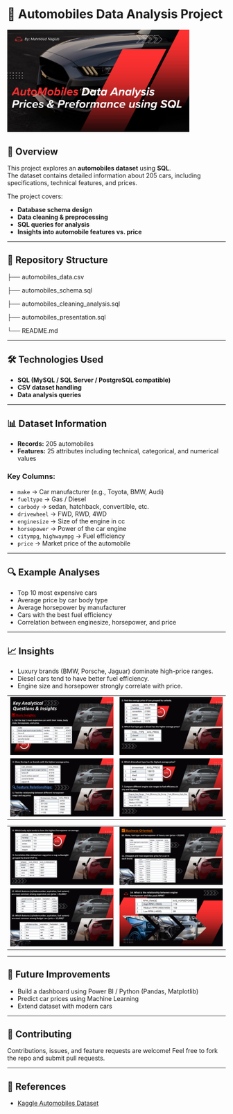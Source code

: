 # 🚗 Automobiles Data Analysis Project
<img src="Screenshots/automobiles(1).jpg" width="420"></td>
## 📌 Overview
This project explores an **automobiles dataset** using **SQL**.  
The dataset contains detailed information about 205 cars, including specifications, technical features, and prices.  

The project covers:
- **Database schema design**  
- **Data cleaning & preprocessing**  
- **SQL queries for analysis**  
- **Insights into automobile features vs. price**  

---

## 📂 Repository Structure
├── automobiles_data.csv

├── automobiles_schema.sql

├── automobiles_cleaning_analysis.sql

├── automobiles_presentation.sql

└── README.md

---

## 🛠️ Technologies Used
- **SQL (MySQL / SQL Server / PostgreSQL compatible)**  
- **CSV dataset handling**  
- **Data analysis queries**  

---

## 📊 Dataset Information
- **Records:** 205 automobiles  
- **Features:** 25 attributes including technical, categorical, and numerical values  

### Key Columns:
- `make` → Car manufacturer (e.g., Toyota, BMW, Audi)  
- `fueltype` → Gas / Diesel  
- `carbody` → sedan, hatchback, convertible, etc.  
- `drivewheel` → FWD, RWD, 4WD  
- `enginesize` → Size of the engine in cc  
- `horsepower` → Power of the car engine  
- `citympg`, `highwaympg` → Fuel efficiency  
- `price` → Market price of the automobile  

---

## 🔍 Example Analyses
- Top 10 most expensive cars
- Average price by car body type
- Average horsepower by manufacturer
- Cars with the best fuel efficiency
- Correlation between enginesize, horsepower, and price

---

## 📈 Insights
- Luxury brands (BMW, Porsche, Jaguar) dominate high-price ranges.
- Diesel cars tend to have better fuel efficiency.
- Engine size and horsepower strongly correlate with price.
<table>
  <tr>
    <td><img src="Screenshots/automobiles(6).jpg" width="380"></td>
    <td><img src="Screenshots/automobiles(7).jpg" width="380"></td>
  </tr>
  <tr>
    <td><img src="Screenshots/automobiles(8).jpg" width="380"></td>
    <td><img src="Screenshots/automobiles(9).jpg" width="380"></td>
  </tr>
</table>

<table>
  <tr>
    <td><img src="Screenshots/automobiles(10).jpg" width="380"></td>
    <td><img src="Screenshots/automobiles(11).jpg" width="380"></td>
  </tr>
  <tr>
    <td><img src="Screenshots/automobiles(12).jpg" width="380"></td>
    <td><img src="Screenshots/automobiles(13).jpg" width="380"></td>
  </tr>
</table>

---

## 🚀 Future Improvements
- Build a dashboard using Power BI  / Python (Pandas, Matplotlib)
- Predict car prices using Machine Learning
- Extend dataset with modern cars

---

## 🤝 Contributing
Contributions, issues, and feature requests are welcome!
Feel free to fork the repo and submit pull requests.

---

## 📎 References
- [Kaggle Automobiles Dataset]([https://www.kaggle.com/datasets/mrushan3/automobile-dataset])
